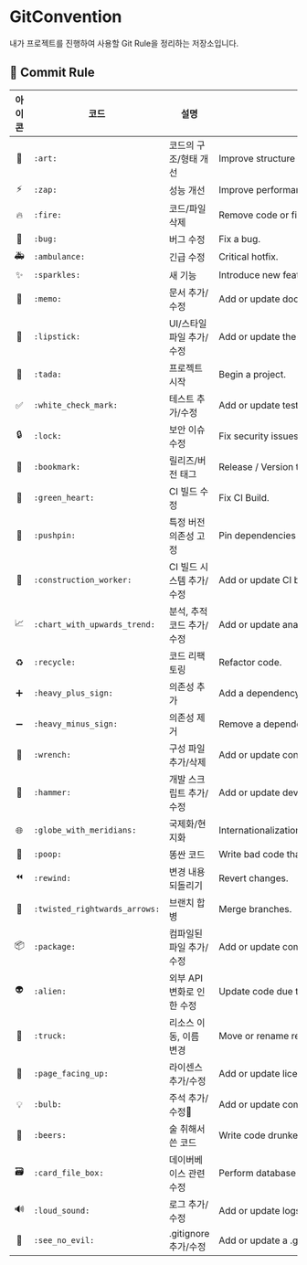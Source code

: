 # GitConvention
내가 프로젝트를 진행하여 사용할 Git Rule을 정리하는 저장소입니다.


## 📌 Commit Rule   

| 아이콘 | 코드 | 설명 | 원문 |
|:---:| --- | --- | --- |
| 🎨 | `:art:` | 코드의 구조/형태 개선 | Improve structure / format of the code. |
| ⚡️ | `:zap:` | 성능 개선 | Improve performance. |
| 🔥 | `:fire:` | 코드/파일 삭제 | Remove code or files. |
| 🐛 | `:bug:` | 버그 수정 | Fix a bug. |
| 🚑 | `:ambulance:` | 긴급 수정 | Critical hotfix. |
| ✨ | `:sparkles:` | 새 기능 | Introduce new features. |
| 📝 | `:memo:` | 문서 추가/수정 | Add or update documentation. |
| 💄 | `:lipstick:` | UI/스타일 파일 추가/수정 | Add or update the UI and style files. |
| 🎉 | `:tada:` | 프로젝트 시작 | Begin a project. |
| ✅ | `:white_check_mark:` | 테스트 추가/수정 | Add or update tests. |
| 🔒 | `:lock:` | 보안 이슈 수정 | Fix security issues. |
| 🔖 | `:bookmark:` | 릴리즈/버전 태그 | Release / Version tags. |
| 💚 | `:green_heart:` | CI 빌드 수정 | Fix CI Build. |
| 📌 | `:pushpin:` | 특정 버전 의존성 고정 | Pin dependencies to specific versions. |
| 👷 | `:construction_worker:` | CI 빌드 시스템 추가/수정 | Add or update CI build system. |
| 📈 | `:chart_with_upwards_trend:` | 분석, 추적 코드 추가/수정 | Add or update analytics or track code. |
| ♻️ | `:recycle:` | 코드 리팩토링 | Refactor code. |
| ➕ | `:heavy_plus_sign:` | 의존성 추가 | Add a dependency. |
| ➖ | `:heavy_minus_sign:` | 의존성 제거 | Remove a dependency. |
| 🔧 | `:wrench:` | 구성 파일 추가/삭제 | Add or update configuration files. |
| 🔨 | `:hammer:` | 개발 스크립트 추가/수정 | Add or update development scripts. |
| 🌐 | `:globe_with_meridians:` | 국제화/현지화 | Internationalization and localization. |
| 💩 | `:poop:` | 똥싼 코드 | Write bad code that needs to be improved. |
| ⏪ | `:rewind:` | 변경 내용 되돌리기 | Revert changes. |
| 🔀 | `:twisted_rightwards_arrows:` | 브랜치 합병 | Merge branches. |
| 📦 | `:package:` | 컴파일된 파일 추가/수정 | Add or update compiled files or packages. |
| 👽 | `:alien:` | 외부 API 변화로 인한 수정 | Update code due to external API changes. |
| 🚚 | `:truck:` | 리소스 이동, 이름 변경 | Move or rename resources (e.g.: files paths routes). |
| 📄 | `:page_facing_up:` | 라이센스 추가/수정 | Add or update license. |
| 💡 | `:bulb:` | 주석 추가/수정 | Add or update comments in source code. |
| 🍻 | `:beers:` | 술 취해서 쓴 코드 | Write code drunkenly. |
| 🗃 | `:card_file_box:` | 데이버베이스 관련 수정 | Perform database related changes. |
| 🔊 | `:loud_sound:` | 로그 추가/수정 | Add or update logs. |
| 🙈 | `:see_no_evil:` | .gitignore 추가/수정 | Add or update a .gitignore file. |
